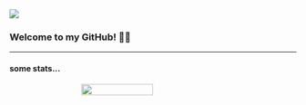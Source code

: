 
<img src="https://user-images.githubusercontent.com/77508540/167272164-8695e05f-e8ec-4d6e-831e-5be0a8577da2.png">

### Welcome to my GitHub! 👋👋

<hr/>

#### some stats...
<div style="width: 100%; display: flex; justify-content: center;">
<img src="https://github-readme-stats.vercel.app/api?username=dimeskigj&show_icons=true&theme=tokyonight" align="center" width="50%">
<div>
<!--
**dimeskigj/dimeskigj** is a ✨ _special_ ✨ repository because its `README.md` (this file) appears on your GitHub profile.

Here are some ideas to get you started:

- 🔭 I’m currently working on ...
- 🌱 I’m currently learning ...
- 👯 I’m looking to collaborate on ...
- 🤔 I’m looking for help with ...
- 💬 Ask me about ...
- 📫 How to reach me: ...
- 😄 Pronouns: ...
- ⚡ Fun fact: ...
-->
